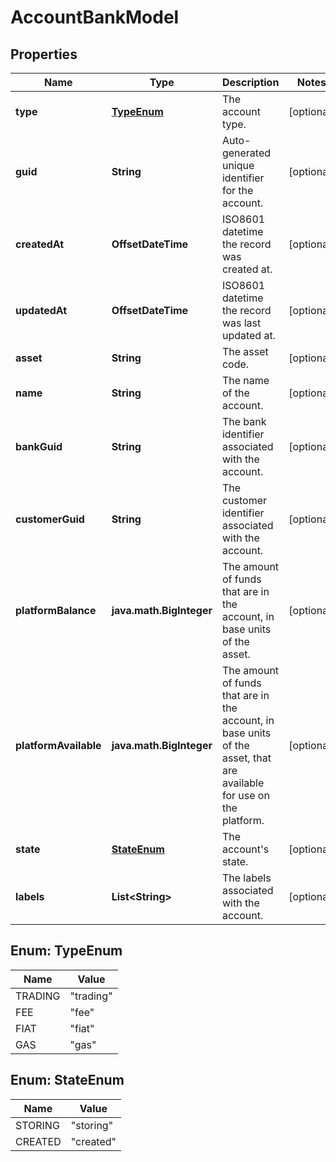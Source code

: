 

# AccountBankModel


## Properties

| Name | Type | Description | Notes |
|------------ | ------------- | ------------- | -------------|
|**type** | [**TypeEnum**](#TypeEnum) | The account type. |  [optional] |
|**guid** | **String** | Auto-generated unique identifier for the account. |  [optional] |
|**createdAt** | **OffsetDateTime** | ISO8601 datetime the record was created at. |  [optional] |
|**updatedAt** | **OffsetDateTime** | ISO8601 datetime the record was last updated at. |  [optional] |
|**asset** | **String** | The asset code. |  [optional] |
|**name** | **String** | The name of the account. |  [optional] |
|**bankGuid** | **String** | The bank identifier associated with the account. |  [optional] |
|**customerGuid** | **String** | The customer identifier associated with the account. |  [optional] |
|**platformBalance** | **java.math.BigInteger** | The amount of funds that are in the account, in base units of the asset. |  [optional] |
|**platformAvailable** | **java.math.BigInteger** | The amount of funds that are in the account, in base units of the asset, that are available for use on the platform. |  [optional] |
|**state** | [**StateEnum**](#StateEnum) | The account&#39;s state. |  [optional] |
|**labels** | **List&lt;String&gt;** | The labels associated with the account. |  [optional] |



## Enum: TypeEnum

| Name | Value |
|---- | -----|
| TRADING | &quot;trading&quot; |
| FEE | &quot;fee&quot; |
| FIAT | &quot;fiat&quot; |
| GAS | &quot;gas&quot; |



## Enum: StateEnum

| Name | Value |
|---- | -----|
| STORING | &quot;storing&quot; |
| CREATED | &quot;created&quot; |



